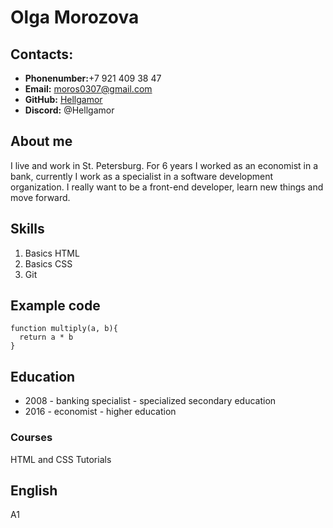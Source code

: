 # Olga Morozova
## Contacts:
* __Phonenumber:__+7 921 409 38 47 
* __Email:__ moros0307@gmail.com
* __GitHub:__ [Hellgamor](https://github.com/Hellgamor)
* __Discord:__ @Hellgamor
  
## About me
I live and work in St. Petersburg. For 6 years I worked as an economist in a bank, currently I work as a specialist in a software development organization. I really want to be a front-end developer, learn new things and move forward.
## Skills
1. Basics HTML
2. Basics CSS
3. Git
## Example code
```
function multiply(a, b){
  return a * b
}
```
## Education
* 2008 - banking specialist - specialized secondary education
* 2016 - economist - higher education
### Courses
HTML and CSS Tutorials
## English
A1